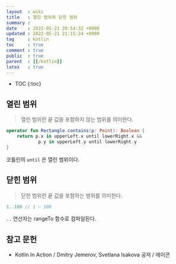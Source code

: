 ```yaml
---
layout  : wiki
title   : 열린 범위와 닫힌 범위
summary : 
date    : 2022-05-21 20:54:32 +0900
updated : 2022-05-21 21:15:24 +0900
tag     : kotlin
toc     : true
comment : true
public  : true
parent  : [[/kotlin]]
latex   : true
---
```

* TOC
{:toc}

## 열린 범위

> 열린 범위란 끝 값을 포함하지 않는 범위를 의미한다.

```kotlin
operator fun Rectangle.contains(p: Point): Boolean {
    return p.x in upperLeft.x until lowerRight.x &&
            p.y in upperLeft.y until lowerRight.y
}
```

코틀린의 `until` 은 열린 범위이다.

## 닫힌 범위

> 닫힌 범위란 끝 값을 포함하는 범위를 의미한다.

```kotlin
1..100 // 1 ~ 100
```

`..` 연산자는 rangeTo 함수로 컴파일된다.

## 참고 문헌

- Kotlin In Action / Dmitry Jemerov, Svetlana Isakova 공저 / 에이콘